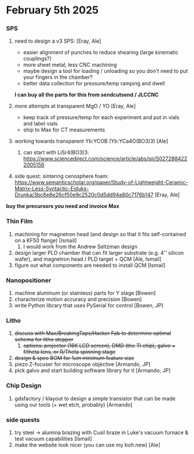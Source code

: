 # February 5th 2025



### SPS

1. need to design a v3 SPS: [Eray, Ale]

   - easier alignment of punches to reduce shearing (large kinematic couplings?)
   - more sheet metal, less CNC machining
   - maybe design a tool for loading / unloading so you don't need to put your fingers in the chamber?
   - better data collection for pressure/temp ramping and dwell

   **I can buy all the parts for this from sendcutsend / JLCCNC**

   

2. more attempts at transparent MgO / YO [Eray, Ale]
   - keep track of pressure/temp for each experiment and put in vials and label vials
   - ship to Max for CT measurements
   
3. working towards transparent Yb:YCOB (Yb:YCa4O(BO3)3) [Ale]
   1. can start with LiSr4(BO3)3: https://www.sciencedirect.com/science/article/abs/pii/S0272884222005156
4. side quest: sintering cenosphere foam: https://www.semanticscholar.org/paper/Study-of-Lightweight-Ceramic-Matrix-Less-Syntactic-Eiduks-Drunka/3bc6e8e26cf50e9c2520c0d5dd94a80c7176b147 [Eray, Ale]

**buy the precursors you need and invoice Max**

### Thin Film

1. machining for magnetron head (and design so that it fits self-contained on a KF50 flange) [Ismail]
   1. I would work from the Andrew Seltzman design
2. design larger PLD chamber that can fit larger substrate (e.g. 4'' silicon wafer), and magnetron head / PLD target + QCM [Ale, Ismail]
3. figure out what components are needed to install QCM [Ismail]

### Nanopositioner

1. machine aluminum (or stainless) parts for Y stage [Bowen]
2. characterize motion accuracy and precision [Bowen]
3. write Python library that uses PySerial for control [Bowen, JP]

### Litho

1. ~~discuss with Max/BreakingTaps/Hacker Fab to determine optimal schema for litho stepper~~
   1. ~~options: projector (16K LCD screen), DMD (the TI chip), galvo + f/theta lens, or R/Theta spinning stage~~
2. ~~design & spec BOM for 1um minimum feature size~~ 
3. piezo Z-focuser for microscope objective [Armando, JP]
4. pick galvo and start building software library for it [Armando, JP]

### Chip Design

1. gdsfactory / klayout to design a simple transistor that can be made using our tools (+ wet etch, probably) [Armando]



### side quests

1. try steel -> alumina brazing with Cusil braze in Luke's vacuum furnace & test vacuum capabilities [Ismail]
1. make the website look nicer (you can use my bolt.new) [Ale]